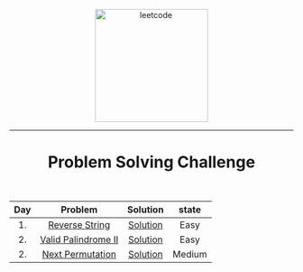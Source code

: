<p align="center">
<a href="https://leetcode.com/MZzzNn/"><img src="https://assets.leetcode.com/static_assets/public/webpack_bundles/images/logo-dark.e99485d9b.svg" height="200" alt="leetcode"></a>
</p>

[//]: # (<p align="center">)

[//]: # (	<img src="https://img.shields.io/badge/Problems%20Solved-30-sucess.svg" alt="">)

[//]: # (	<img src="https://img.shields.io/badge/Language-Dart-blue.svg" alt="">)

[//]: # (</p>)

---
<h1 align="center">Problem Solving Challenge</h1> 


<br/>                                                     
     

| Day |                                  Problem                                   |                                        Solution                                        | state  |
|:---:|:--------------------------------------------------------------------------:|:--------------------------------------------------------------------------------------:|:------:|
| 1.  |      [Reverse String ](https://leetcode.com/problems/reverse-string/)      | [Solution](https://github.com/mazen-mo7amed/30-Day-Challenge/blob/main/lib/day_1.dart) |  Easy  |
| 2.  | [Valid Palindrome II ](https://leetcode.com/problems/valid-palindrome-ii/) | [Solution](https://github.com/mazen-mo7amed/30-Day-Challenge/blob/main/lib/day_2.dart) |  Easy  |
| 2.  |    [Next Permutation ](https://leetcode.com/problems/next-permutation/)    | [Solution](https://github.com/mazen-mo7amed/30-Day-Challenge/blob/main/lib/day_3.dart) | Medium |

